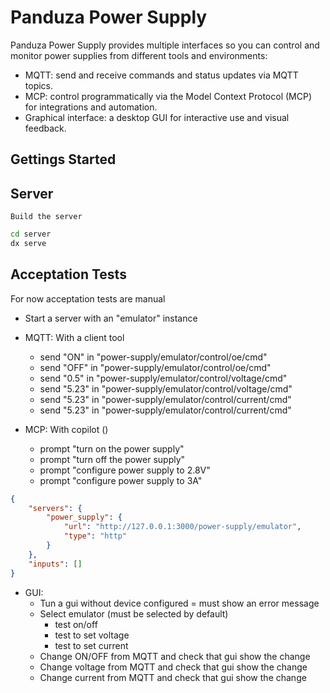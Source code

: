 # Panduza Power Supply

Panduza Power Supply provides multiple interfaces so you can control and monitor power supplies from different tools and environments:

- MQTT: send and receive commands and status updates via MQTT topics.
- MCP: control programmatically via the Model Context Protocol (MCP) for integrations and automation.
- Graphical interface: a desktop GUI for interactive use and visual feedback.

## Gettings Started



## Server

`Build the server`

```bash
cd server
dx serve
```

## Acceptation Tests

For now acceptation tests are manual

- Start a server with an "emulator" instance

- MQTT: With a client tool
    - send "ON" in "power-supply/emulator/control/oe/cmd"
    - send "OFF" in "power-supply/emulator/control/oe/cmd"
    - send "0.5" in "power-supply/emulator/control/voltage/cmd"
    - send "5.23" in "power-supply/emulator/control/voltage/cmd"
    - send "5.23" in "power-supply/emulator/control/current/cmd"
    - send "5.23" in "power-supply/emulator/control/current/cmd"


- MCP: With copilot ()
    - prompt "turn on the power supply"
    - prompt "turn off the power supply"
    - prompt "configure power supply to 2.8V"
    - prompt "configure power supply to 3A"

```json
{
	"servers": {		
		"power_supply": {
			"url": "http://127.0.0.1:3000/power-supply/emulator",
			"type": "http"
		}
	},
	"inputs": []
}
```

- GUI:
    - Tun a gui without device configured = must show an error message
    - Select emulator (must be selected by default)
        - test on/off
        - test to set voltage
        - test to set current
    - Change ON/OFF from MQTT and check that gui show the change
    - Change voltage from MQTT and check that gui show the change
    - Change current from MQTT and check that gui show the change

